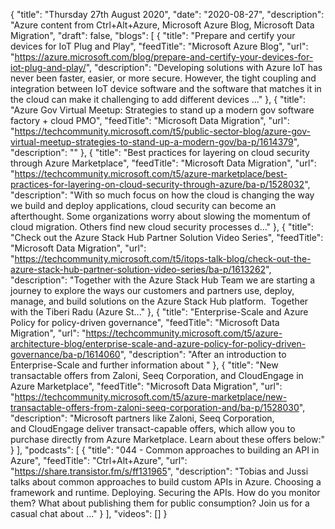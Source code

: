 {
  "title": "Thursday 27th August 2020",
  "date": "2020-08-27",
  "description": "Azure content from Ctrl+Alt+Azure, Microsoft Azure Blog, Microsoft Data Migration",
  "draft": false,
  "blogs": [
    {
      "title": "Prepare and certify your devices for IoT Plug and Play",
      "feedTitle": "Microsoft Azure Blog",
      "url": "https://azure.microsoft.com/blog/prepare-and-certify-your-devices-for-iot-plug-and-play/",
      "description": "Developing solutions with Azure IoT has never been faster, easier, or more secure. However, the tight coupling and integration between IoT device software and the software that matches it in the cloud can make it challenging to add different devices ..."
    },
    {
      "title": "Azure Gov Virtual Meetup: Strategies to stand up a modern gov software factory + cloud PMO",
      "feedTitle": "Microsoft Data Migration",
      "url": "https://techcommunity.microsoft.com/t5/public-sector-blog/azure-gov-virtual-meetup-strategies-to-stand-up-a-modern-gov/ba-p/1614379",
      "description": ""
    },
    {
      "title": "Best practices for layering on cloud security through Azure Marketplace",
      "feedTitle": "Microsoft Data Migration",
      "url": "https://techcommunity.microsoft.com/t5/azure-marketplace/best-practices-for-layering-on-cloud-security-through-azure/ba-p/1528032",
      "description": "With so much focus on how the cloud is changing the way we build and deploy applications, cloud security can become an afterthought. Some organizations worry about slowing the momentum of cloud migration. Others find new cloud security processes d..."
    },
    {
      "title": "Check out the Azure Stack Hub Partner Solution Video Series",
      "feedTitle": "Microsoft Data Migration",
      "url": "https://techcommunity.microsoft.com/t5/itops-talk-blog/check-out-the-azure-stack-hub-partner-solution-video-series/ba-p/1613262",
      "description": "Together with the Azure Stack Hub Team we are starting a journey to explore the ways our customers and partners use, deploy, manage, and build solutions on the Azure Stack Hub platform.  Together with the Tiberi Radu (Azure St..."
    },
    {
      "title": "Enterprise-Scale and Azure Policy for policy-driven governance",
      "feedTitle": "Microsoft Data Migration",
      "url": "https://techcommunity.microsoft.com/t5/azure-architecture-blog/enterprise-scale-and-azure-policy-for-policy-driven-governance/ba-p/1614060",
      "description": "After an introduction to Enterprise-Scale and further information about "
    },
    {
      "title": "New transactable offers from Zaloni, Seeq Corporation, and CloudEngage in Azure Marketplace",
      "feedTitle": "Microsoft Data Migration",
      "url": "https://techcommunity.microsoft.com/t5/azure-marketplace/new-transactable-offers-from-zaloni-seeq-corporation-and/ba-p/1528030",
      "description": "Microsoft partners like Zaloni, Seeq Corporation, and CloudEngage deliver transact-capable offers, which allow you to purchase directly from Azure Marketplace. Learn about these offers below:"
    }
  ],
  "podcasts": [
    {
      "title": "044 - Common approaches to building an API in Azure",
      "feedTitle": "Ctrl+Alt+Azure",
      "url": "https://share.transistor.fm/s/ff131965",
      "description": "Tobias and Jussi talks about common approaches to build custom APIs in Azure. Choosing a framework and runtime. Deploying. Securing the APIs. How do you monitor them? What about publishing them for public consumption? Join us for a casual chat about ..."
    }
  ],
  "videos": []
}